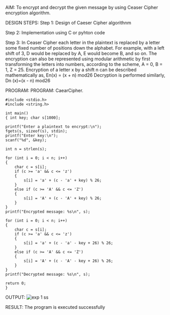 AIM:
To encrypt and decrypt the given message by using Ceaser Cipher encryption algorithm.

DESIGN STEPS:
Step 1:
Design of Caeser Cipher algorithnm

Step 2:
Implementation using C or pyhton code

Step 3:
In Ceaser Cipher each letter in the plaintext is replaced by a letter some fixed number of positions down the alphabet.
For example, with a left shift of 3, D would be replaced by A, E would become B, and so on.
The encryption can also be represented using modular arithmetic by first transforming the letters into numbers, according to the
scheme, A = 0, B = 1, Z = 25.
Encryption of a letter x by a shift n can be described mathematically as, En(x) = (x + n) mod26
Decryption is performed similarly, Dn (x)=(x - n) mod26

PROGRAM:
PROGRAM: CaearCipher.
```
#include <stdio.h>
#include <string.h>

int main()
{ int key; char s[1000];

printf("Enter a plaintext to encrypt:\n");
fgets(s, sizeof(s), stdin);
printf("Enter key:\n");
scanf("%d", &key);

int n = strlen(s);

for (int i = 0; i < n; i++) 
{
    char c = s[i];
    if (c >= 'a' && c <= 'z') 
    {
        s[i] = 'a' + (c - 'a' + key) % 26;
    }
    else if (c >= 'A' && c <= 'Z')
    {
        s[i] = 'A' + (c - 'A' + key) % 26;
    }
}
printf("Encrypted message: %s\n", s);

for (int i = 0; i < n; i++)
{
    char c = s[i];
    if (c >= 'a' && c <= 'z') 
    {
        s[i] = 'a' + (c - 'a' - key + 26) % 26; 
    }
    else if (c >= 'A' && c <= 'Z')
    {
        s[i] = 'A' + (c - 'A' - key + 26) % 26; 
    }
}
printf("Decrypted message: %s\n", s);

return 0;
}
```

OUTPUT:
![exp 1 ss](https://github.com/user-attachments/assets/10cd4be3-2c35-4d9e-9fc7-1b18ffedb961)


RESULT:
The program is executed successfully
